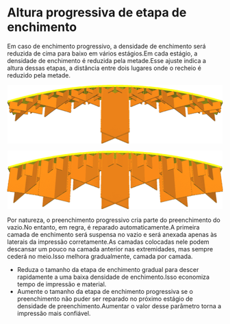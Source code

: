 Altura progressiva de etapa de enchimento
====
Em caso de enchimento progressivo, a densidade de enchimento será reduzida de cima para baixo em vários estágios.Em cada estágio, a densidade de enchimento é reduzida pela metade.Esse ajuste indica a altura dessas etapas, a distância entre dois lugares onde o recheio é reduzido pela metade.

![1,5 mm de etapas de altura](../../../articles/images/gradual_infill_step_height_small.png)

![Preenchimento progressivo, etapas de 5 mm](../../../articles/images/gradual_infill_step_height_large.png)

Por natureza, o preenchimento progressivo cria parte do preenchimento do vazio.No entanto, em regra, é reparado automaticamente.A primeira camada de enchimento será suspensa no vazio e será anexada apenas às laterais da impressão corretamente.As camadas colocadas nele podem descansar um pouco na camada anterior nas extremidades, mas sempre cederá no meio.Isso melhora gradualmente, camada por camada.

* Reduza o tamanho da etapa de enchimento gradual para descer rapidamente a uma baixa densidade de enchimento.Isso economiza tempo de impressão e material.
* Aumente o tamanho da etapa de enchimento progressiva se o preenchimento não puder ser reparado no próximo estágio de densidade de preenchimento.Aumentar o valor desse parâmetro torna a impressão mais confiável.